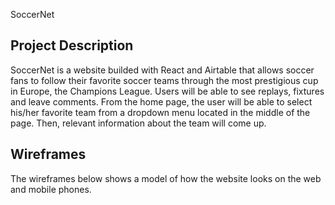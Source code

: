 SoccerNet

Project Description
---------------------------
SoccerNet is a website builded with React and Airtable that allows soccer fans to follow their favorite soccer teams through the most prestigious cup in Europe, the Champions League. Users will be able to see replays, fixtures and leave comments. From the home page, the user will be able to select his/her favorite team from a dropdown menu located in the middle of the page. Then, relevant information about the team will come up.

Wireframes
---------------------------
The wireframes below shows a model of how the website looks on the web and mobile phones.  
